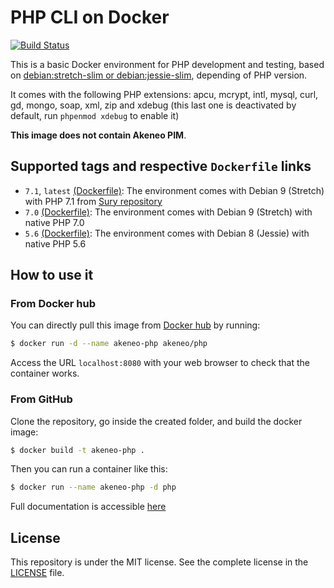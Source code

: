 # PHP CLI on Docker

[![Build Status](https://travis-ci.org/akeneo/Dockerfiles.svg)](https://travis-ci.org/akeneo/Dockerfiles)

This is a basic Docker environment for PHP development and testing, based on [debian:stretch-slim or debian:jessie-slim](https://hub.docker.com/_/debian/), depending of PHP version.

It comes with the following PHP extensions: apcu, mcrypt, intl, mysql, curl, gd, mongo, soap, xml, zip and xdebug (this last one is deactivated by default, run `phpenmod xdebug` to enable it)

**This image does not contain Akeneo PIM**.

## Supported tags and respective `Dockerfile` links

- `7.1`, `latest` [(Dockerfile)](https://github.com/akeneo/Dockerfiles/blob/master/php/Dockerfile): The environment comes with Debian 9 (Stretch) with PHP 7.1 from [Sury repository](https://deb.sury.org/)
- `7.0` [(Dockerfile)](https://github.com/akeneo/Dockerfiles/blob/master/php/7.0/Dockerfile): The environment comes with Debian 9 (Stretch) with native PHP 7.0
- `5.6` [(Dockerfile)](https://github.com/akeneo/Dockerfiles/blob/master/php/5.60/Dockerfile): The environment comes with Debian 8 (Jessie) with native PHP 5.6

## How to use it

### From Docker hub

You can directly pull this image from [Docker hub](https://hub.docker.com/r/akeneo/apache-php/) by running:

```bash
$ docker run -d --name akeneo-php akeneo/php
```

Access the URL `localhost:8080` with your web browser to check that the container works.

### From GitHub

Clone the repository, go inside the created folder, and build the docker image:

```bash
$ docker build -t akeneo-php .
```

Then you can run a container like this:

```bash
$ docker run --name akeneo-php -d php
```

Full documentation is accessible [here](https://github.com/akeneo/Dockerfiles#how-to-use-these-images)

## License

This repository is under the MIT license. See the complete license in the [LICENSE](https://github.com/akeneo/Dockerfiles/blob/master/LICENSE) file.
